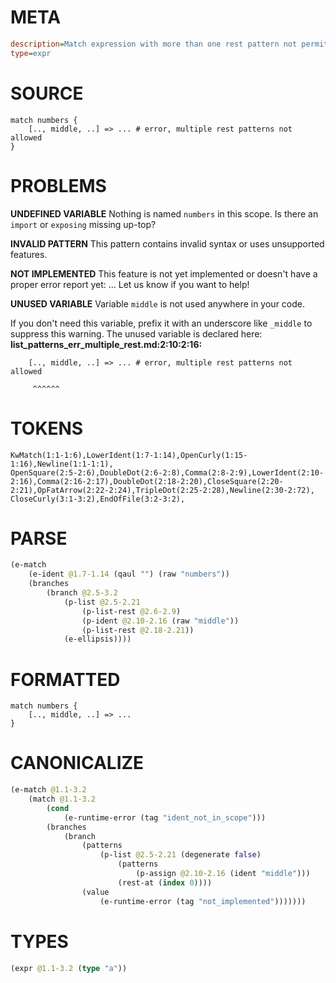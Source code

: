 # META
~~~ini
description=Match expression with more than one rest pattern not permitted, should error
type=expr
~~~
# SOURCE
~~~roc
match numbers {
    [.., middle, ..] => ... # error, multiple rest patterns not allowed
}
~~~
# PROBLEMS
**UNDEFINED VARIABLE**
Nothing is named `numbers` in this scope.
Is there an `import` or `exposing` missing up-top?

**INVALID PATTERN**
This pattern contains invalid syntax or uses unsupported features.

**NOT IMPLEMENTED**
This feature is not yet implemented or doesn't have a proper error report yet: ...
Let us know if you want to help!

**UNUSED VARIABLE**
Variable ``middle`` is not used anywhere in your code.

If you don't need this variable, prefix it with an underscore like `_middle` to suppress this warning.
The unused variable is declared here:
**list_patterns_err_multiple_rest.md:2:10:2:16:**
```roc
    [.., middle, ..] => ... # error, multiple rest patterns not allowed
```
         ^^^^^^


# TOKENS
~~~zig
KwMatch(1:1-1:6),LowerIdent(1:7-1:14),OpenCurly(1:15-1:16),Newline(1:1-1:1),
OpenSquare(2:5-2:6),DoubleDot(2:6-2:8),Comma(2:8-2:9),LowerIdent(2:10-2:16),Comma(2:16-2:17),DoubleDot(2:18-2:20),CloseSquare(2:20-2:21),OpFatArrow(2:22-2:24),TripleDot(2:25-2:28),Newline(2:30-2:72),
CloseCurly(3:1-3:2),EndOfFile(3:2-3:2),
~~~
# PARSE
~~~clojure
(e-match
	(e-ident @1.7-1.14 (qaul "") (raw "numbers"))
	(branches
		(branch @2.5-3.2
			(p-list @2.5-2.21
				(p-list-rest @2.6-2.9)
				(p-ident @2.10-2.16 (raw "middle"))
				(p-list-rest @2.18-2.21))
			(e-ellipsis))))
~~~
# FORMATTED
~~~roc
match numbers {
	[.., middle, ..] => ...
}
~~~
# CANONICALIZE
~~~clojure
(e-match @1.1-3.2
	(match @1.1-3.2
		(cond
			(e-runtime-error (tag "ident_not_in_scope")))
		(branches
			(branch
				(patterns
					(p-list @2.5-2.21 (degenerate false)
						(patterns
							(p-assign @2.10-2.16 (ident "middle")))
						(rest-at (index 0))))
				(value
					(e-runtime-error (tag "not_implemented")))))))
~~~
# TYPES
~~~clojure
(expr @1.1-3.2 (type "a"))
~~~
